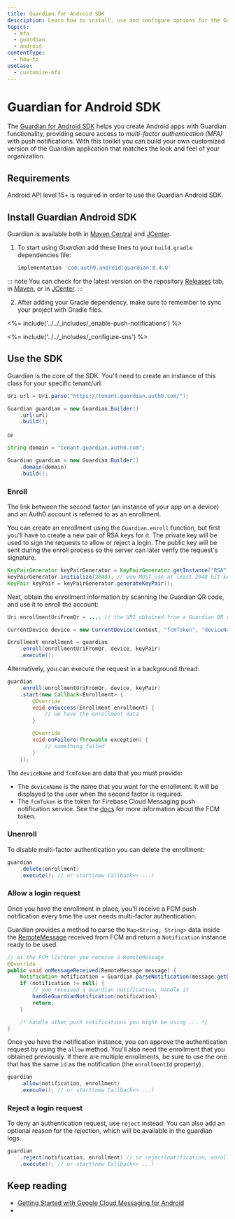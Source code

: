 ```yaml
---
title: Guardian for Android SDK
description: Learn how to install, use and configure options for the Guardian for Android SDK. 
topics:
  - mfa
  - guardian
  - android
contentType:
  - how-to
useCase:
  - customize-mfa
---
```

# Guardian for Android SDK

The [Guardian for Android SDK](https://github.com/auth0/Guardian.Android) helps you create Android apps with Guardian functionality, providing secure access to <dfn data-key="multifactor-authentication">multi-factor authentication (MFA)</dfn> with push notifications. With this toolkit you can build your own customized version of the Guardian application that matches the look and feel of your organization.

## Requirements

Android API level 15+ is required in order to use the Guardian Android SDK.

## Install Guardian Android SDK

Guardian is available both in [Maven Central](http://search.maven.org) and [JCenter](https://bintray.com/bintray/jcenter). 

1. To start using *Guardian* add these lines to your `build.gradle` dependencies file:

    ```gradle
    implementation 'com.auth0.android:guardian:0.4.0'
    ```

::: note
You can check for the latest version on the repository [Releases](https://github.com/auth0/GuardianSDK.Android/releases) tab, in [Maven](http://search.maven.org/#search%7Cgav%7C1%7Cg%3A%22com.auth0.android%22%20AND%20a%3A%22guardian%22), or in [JCenter](https://bintray.com/auth0/android/Guardian.Android).
:::

2. After adding your Gradle dependency, make sure to remember to sync your project with Gradle files.

<%= include('../../_includes/_enable-push-notifications') %>

<%= include('../../_includes/_configure-sns') %>

## Use the SDK

Guardian is the core of the SDK. You'll need to create an instance of this class for your specific tenant/url.

```java
Uri url = Uri.parse("https://tenant.guardian.auth0.com/");

Guardian guardian = new Guardian.Builder()
    .url(url)
    .build();
```

or

```java
String domain = "tenant.guardian.auth0.com";

Guardian guardian = new Guardian.Builder()
    .domain(domain)
    .build();
```

### Enroll

The link between the second factor (an instance of your app on a device) and an Auth0 account is referred to as an enrollment.

You can create an enrollment using the `Guardian.enroll` function, but first you'll have to create a new pair of RSA keys for it. The private key will be used to sign the requests to allow or reject a login. The public key will be sent during the enroll process so the server can later verify the request's signature.

```java
KeyPairGenerator keyPairGenerator = KeyPairGenerator.getInstance("RSA");
keyPairGenerator.initialize(2048); // you MUST use at least 2048 bit keys
KeyPair keyPair = keyPairGenerator.generateKeyPair();
```

Next, obtain the enrollment information by scanning the Guardian QR code, and use it to enroll the account:

```java
Uri enrollmentUriFromQr = ...; // the URI obtained from a Guardian QR code

CurrentDevice device = new CurrentDevice(context, "fcmToken", "deviceName");

Enrollment enrollment = guardian
    .enroll(enrollmentUriFromQr, device, keyPair)
    .execute();
```

Alternatively, you can execute the request in a background thread:

```java
guardian
    .enroll(enrollmentUriFromQr, device, keyPair)
    .start(new Callback<Enrollment> {
        @Override
        void onSuccess(Enrollment enrollment) {
            // we have the enrollment data
        }

        @Override
        void onFailure(Throwable exception) {
            // something failed
        }
    });
```

The `deviceName` and `fcmToken` are data that you must provide:

- The `deviceName` is the name that you want for the enrollment. It will be displayed to the user when the second factor is required.
- The `fcmToken` is the token for Firebase Cloud Messaging push notification service. See the [docs](https://firebase.google.com/docs/cloud-messaging/android/client#sample-register) for more information about the FCM token.

### Unenroll

To disable multi-factor authentication you can delete the enrollment:

```java
guardian
    .delete(enrollment)
    .execute(); // or start(new Callback<> ...)
```

### Allow a login request

Once you have the enrollment in place, you'll receive a FCM push notification every time the user needs multi-factor authentication.

Guardian provides a method to parse the `Map<String, String>` data inside the [RemoteMessage](https://firebase.google.com/docs/reference/android/com/google/firebase/messaging/RemoteMessage) received from FCM and return a `Notification` instance ready to be used.

```java
// at the FCM listener you receive a RemoteMessage
@Override
public void onMessageReceived(RemoteMessage message) {
    Notification notification = Guardian.parseNotification(message.getData());
    if (notification != null) {
        // you received a Guardian notification, handle it
        handleGuardianNotification(notification);
        return;
    }

    /* handle other push notifications you might be using ... */
}
```

Once you have the notification instance, you can approve the authentication request by using the `allow` method. You'll also need the enrollment that you obtained previously. If there are multiple enrollments, be sure to use the one that has the same `id` as the notification (the `enrollmentId` property).

```java
guardian
    .allow(notification, enrollment)
    .execute(); // or start(new Callback<> ...)
```

### Reject a login request

To deny an authentication request, use `reject` instead. You can also add an optional reason for the rejection, which will be available in the guardian logs.

```java
guardian
    .reject(notification, enrollment) // or reject(notification, enrollment, reason)
    .execute(); // or start(new Callback<> ...)
```

## Keep reading

* [Getting Started with Google Cloud Messaging for Android](https://docs.aws.amazon.com/sns/latest/dg/mobile-push-gcm.html)
* 
